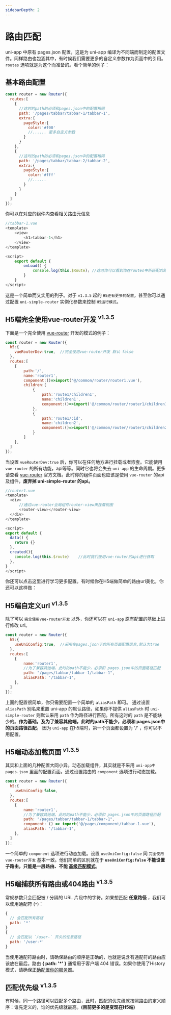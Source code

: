 ```yaml
---
sidebarDepth: 2
---
```



# 路由匹配

uni-app 中原有 pages.json 配置，这是为 uni-app 编译为不同端而制定的配置文件。同样路由也包涵其中，有时候我们需要更多的自定义参数作为页面中的引用。`routes` 选项就是为这个而准备的。看个简单的例子：

## 基本路由配置

```js
const router = new Router({
  routes:[
    {
      //这时的path的必须和pages.json中的配置相同
      path: '/pages/tabbar/tabbar-1/tabbar-1',    
      extra:{
        pageStyle:{
          color:'#f00'
          //...... 更多自定义参数
        }
      }
    },
    {
      //这时的path的必须和pages.json中的配置相同
      path: '/pages/tabbar/tabbar-2/tabbar-2',  
      extra:{
        pageStyle:{
          color:'#fff'
          //......
        }
      }
    }
  ]
});
```
你可以在对应的组件内查看相关路由元信息

```js
//tabbar-1.vue
<template>
	<view>
		<h1>tabbar-1</h1>
	</view>
</template>

<script>
	export default {
		onLoad() {
			console.log(this.$Route); //这时你可以看到你在routes中所匹配的路由项
		}
	}
</script>
```

这是一个简单而又实用的列子。对于 `v1.3.5` 起的 `H5还有更多的配置`，甚至你可以通过配置 `uni-simple-router` 实例化参数来控制 `H5运行模式`。<br/>

## H5端完全使用vue-router开发 <sup>v1.3.5</sup>

下面是一个完全使用 [vue-router](https://router.vuejs.org/zh/guide/) 开发的模式的例子：

```js {3,6-21}
const router = new Router({
  h5:{
    vueRouterDev:true,  //完全使用vue-router开发 默认 false  
  },
  routes:[
    {
        path:'/',
        name:'router1',
        component:()=>import('@/common/router/router1.vue'),
        children:[
            {
                path:'route1/children1',
                name:'children1',
                component:()=>import('@/common/router/router1/children1.vue'),
            },
            {
                path:'route1/:id',
                name:'children2',
                component:()=>import('@/common/router/router1/children2.vue'),
            }
        ]
    },
  ]
});
```
当设置 `vueRouterDev:true` 后，你可以在任何地方进行挂载或者嵌套。它能使用 `vue-router` 的所有功能，api等等。同时它也将会失去 `uni-app` 的生命周期。更多请查看 [vue-router](https://router.vuejs.org/zh/guide/) 官方文档。此时你的组件页面也应该是使用  `vue-router` 的api及组件，**废弃掉 uni-simple-router 的api。**

```js {5,15}
//router1.vue
<template>
  <div>
      //通过vue-router全局组件router-view来挂载视图
      <router-view></router-view>   
  </div>
</template>

<script>
export default {
  data() {
    return {}
  },
  created(){
    console.log(this.$route)    //此时我们使用vue-router的api进行获取
  },
}
</script>
```
你还可以点击这里进行学习更多配置。有时候你在H5端做简单的路由url美化，你还可以这样做：

## H5端自定义url <sup>v1.3.5</sup>

除了可以 `完全使用vue-router开发` 以外，你还可以在 `uni-app` 原有配置的基础上进行修改 url。

```js {3,10}
const router = new Router({
  h5:{
    useUniConfig:true,  //采用在pages.json下的所有页面配置信息,默认为true  
  },
  routes:[
    {
        name:'router1',
        //为了兼容其他端，此时的path不能少，必须和 pages.json中的页面路径匹配
        path: "/pages/tabbar/tabbar-1/tabbar-1",    
        aliasPath: '/tabbar-1', 
    },
  ]
});
```
上面的配置很简单，你只需要配置一个简单的 `aliasPath` 即可。 通过设置 `aliasPath` 别名来重置 uni-app 的默认路径，如果你不提供 `aliasPath` 时 `uni-simple-router` 则默认采用 `path` 作为路径进行匹配。所有这时的 `path` 是不能缺少的。**作为基础，及为了兼容其他端，此时的path不能少，必须和 pages.json中的页面路径匹配**。 因为 `uni-app` 在h5端时，第一个页面都设置为 '/' ，你可以不用配置。

## H5端动态加载页面 <sup>v1.3.5</sup>

其实和上面的几种配置大同小异。动态加载组件，其实就是不采用 `uni-app中pages.json` 里面的配置页面。通过设置路由的 `component` 选项进行动态加载。

```js {3,10}
const router = new Router({
  h5:{
    useUniConfig:false,   
  },
  routes:[
    {
        name:'router1',
        //为了兼容其他端，此时的path不能少，必须和 pages.json中的页面路径匹配
        path: "/pages/tabbar/tabbar-1/tabbar-1",    
        component: () => import('@/pages/component/tabbar-1.vue'),
        aliasPath: '/tabbar-1', 
    },
  ]
});
```
一个简单的 `component` 选项进行动态加载。设置 `useUniConfig:false` 同 `完全使用vue-router开发` 基本一致。他们简单的区别就在于 **`useUniConfig:false` 不能设置子路由，只能是一层路由、不能 [高级匹配模式](https://router.vuejs.org/zh/guide/essentials/dynamic-matching.html#%E6%8D%95%E8%8E%B7%E6%89%80%E6%9C%89%E8%B7%AF%E7%94%B1%E6%88%96-404-not-found-%E8%B7%AF%E7%94%B1)**。

## H5端捕获所有路由或404路由 <sup>v1.3.5</sup>

常规参数只会匹配被 / 分隔的 URL 片段中的字符。如果想匹配 **任意路径** ，我们可以使用通配符 (`*`)：

```js
{
  // 会匹配所有路径
  path: '*'
}
{
  // 会匹配以 `/user-` 开头的任意路径
  path: '/user-*'
}
```

当使用通配符路由时，请确保路由的顺序是正确的，也就是说含有通配符的路由应该放在最后。路由 **{ path: '*' }** 通常用于客户端 404 错误。如果你使用了History 模式，请确保[正确配置你的服务器](https://router.vuejs.org/zh/guide/essentials/history-mode.html)。


## 匹配优先级 <sup>v1.3.5</sup>

有时候，同一个路径可以匹配多个路由，此时，匹配的优先级就按照路由的定义顺序：谁先定义的，谁的优先级就最高。**(目前更多的是变现在H5端)**